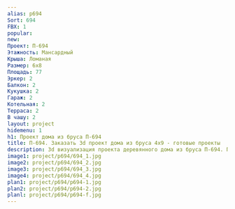 ```yaml
---
alias: p694
Sort: 694
FBX: 1
popular: 
new: 
Проект: П-694
Этажность: Мансардный
Крыша: Ломаная
Размер: 6х8
Площадь: 77
Эркер: 2
Балкон: 2
Кукушка: 2
Гараж: 2
Котельная: 2
Терраса: 2
В чашу: 2
layout: project
hidemenu: 1
h1: Проект дома из бруса П-694
title: П-694. Заказать 3d проект дома из бруса 4х9 - готовые проекты
description: 3d визуализация проекта деревянного дома из бруса П-694. Площадь 33 м2, размер 4х9. Вы можете внести любые изменения в проект.
image1: project/p694/694_1.jpg
image2: project/p694/694_2.jpg
image3: project/p694/694_3.jpg
image4: project/p694/694_4.jpg
plan1: project/p694/p694-1.jpg
plan2: project/p694/p694-2.jpg
planl: project/p694/p694-f.jpg
---
```

